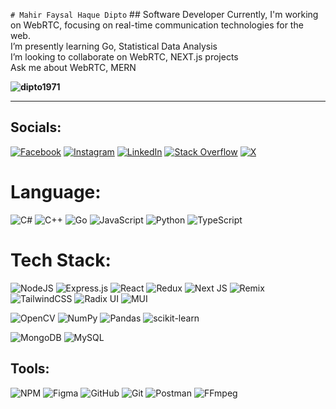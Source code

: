 `# Mahir Faysal Haque Dipto` ## Software Developer
Currently, I'm working on WebRTC, focusing on real-time communication technologies for the web.<br>I’m presently learning Go, Statistical Data Analysis<br>I’m looking to collaborate on WebRTC, NEXT.js projects<br>Ask me about WebRTC, MERN
**<p align="left"> <img src="https://komarev.com/ghpvc/?username=dipto1971&label=Profile%20views&color=0e75b6&style=flat" alt="dipto1971" /> </p>**

---
## Socials:
[![Facebook](https://img.shields.io/badge/Facebook-%231877F2.svg?logo=Facebook&logoColor=white)](https://www.facebook.com/dip.to.39545/) [![Instagram](https://img.shields.io/badge/Instagram-%23E4405F.svg?logo=Instagram&logoColor=white)](https://www.instagram.com/mahir_faysal_dipto/?hl=en) [![LinkedIn](https://img.shields.io/badge/LinkedIn-%230077B5.svg?logo=linkedin&logoColor=white)](https://www.linkedin.com/in/mahir-faysal-haque-dipto-6911a4245/) [![Stack Overflow](https://img.shields.io/badge/-Stackoverflow-FE7A16?logo=stack-overflow&logoColor=white)](https://stackoverflow.com/users/23282140/mahir-faysal-dipto) [![X](https://img.shields.io/badge/X-black.svg?logo=X&logoColor=white)](https://x.com/mahirdipto71) 

# Language:
![C#](https://img.shields.io/badge/c%23-%23239120.svg?style=flat&logo=csharp&logoColor=white) ![C++](https://img.shields.io/badge/c++-%2300599C.svg?style=flat&logo=c%2B%2B&logoColor=white) ![Go](https://img.shields.io/badge/go-%2300ADD8.svg?style=flat&logo=go&logoColor=white) ![JavaScript](https://img.shields.io/badge/javascript-%23323330.svg?style=flat&logo=javascript&logoColor=%23F7DF1E) ![Python](https://img.shields.io/badge/python-3670A0?style=flat&logo=python&logoColor=ffdd54) ![TypeScript](https://img.shields.io/badge/typescript-%23007ACC.svg?style=flat&logo=typescript&logoColor=white)

# Tech Stack:
![NodeJS](https://img.shields.io/badge/node.js-6DA55F?style=flat&logo=node.js&logoColor=white) ![Express.js](https://img.shields.io/badge/express.js-%23404d59.svg?style=flat&logo=express&logoColor=%2361DAFB) ![React](https://img.shields.io/badge/react-%2320232a.svg?style=flat&logo=react&logoColor=%2361DAFB) ![Redux](https://img.shields.io/badge/redux-%23593d88.svg?style=flat&logo=redux&logoColor=white) ![Next JS](https://img.shields.io/badge/Next-black?style=flat&logo=next.js&logoColor=white) ![Remix](https://img.shields.io/badge/remix-%23000.svg?style=flat&logo=remix&logoColor=white) ![TailwindCSS](https://img.shields.io/badge/tailwindcss-%2338B2AC.svg?style=flat&logo=tailwind-css&logoColor=white) ![Radix UI](https://img.shields.io/badge/radix%20ui-161618.svg?style=flat&logo=radix-ui&logoColor=white)  ![MUI](https://img.shields.io/badge/MUI-%230081CB.svg?style=flat&logo=mui&logoColor=white)

![OpenCV](https://img.shields.io/badge/opencv-%23white.svg?style=flat&logo=opencv&logoColor=white) ![NumPy](https://img.shields.io/badge/numpy-%23013243.svg?style=flat&logo=numpy&logoColor=white) ![Pandas](https://img.shields.io/badge/pandas-%23150458.svg?style=flat&logo=pandas&logoColor=white) ![scikit-learn](https://img.shields.io/badge/scikit--learn-%23F7931E.svg?style=flat&logo=scikit-learn&logoColor=white)

![MongoDB](https://img.shields.io/badge/MongoDB-%234ea94b.svg?style=flat&logo=mongodb&logoColor=white) ![MySQL](https://img.shields.io/badge/mysql-4479A1.svg?style=flat&logo=mysql&logoColor=white) 
## Tools:
![NPM](https://img.shields.io/badge/NPM-%23CB3837.svg?style=flat&logo=npm&logoColor=white) ![Figma](https://img.shields.io/badge/figma-%23F24E1E.svg?style=flat&logo=figma&logoColor=white) ![GitHub](https://img.shields.io/badge/github-%23121011.svg?style=flat&logo=github&logoColor=white) ![Git](https://img.shields.io/badge/git-%23F05033.svg?style=flat&logo=git&logoColor=white) ![Postman](https://img.shields.io/badge/Postman-FF6C37?style=flat&logo=postman&logoColor=white) ![FFmpeg](https://shields.io/badge/FFmpeg-%23171717.svg?logo=ffmpeg&style=flat&labelColor=171717&logoColor=5cb85c)
